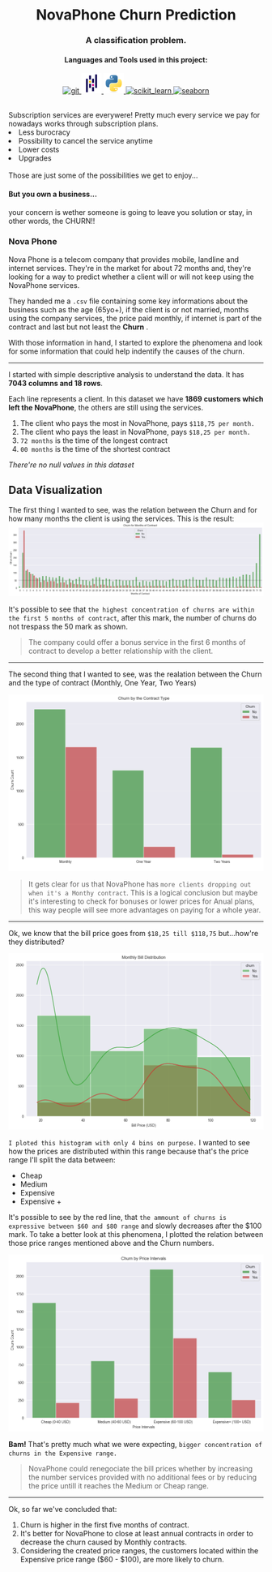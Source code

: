<h1 align="center">NovaPhone Churn Prediction</h1>
<h3 align="center">A classification problem.</h3>


<h4 align="center">Languages and Tools used in this project:</h4>

<p align="center"> <a href="https://git-scm.com/" target="_blank" rel="noreferrer"> 
  <img src="https://www.vectorlogo.zone/logos/git-scm/git-scm-icon.svg" alt="git" width="40" height="40"/> 
  </a> 
  <a href="https://pandas.pydata.org/" target="_blank" rel="noreferrer"> 
    <img src="https://raw.githubusercontent.com/devicons/devicon/2ae2a900d2f041da66e950e4d48052658d850630/icons/pandas/pandas-original.svg" alt="pandas" width="40" height="40"/> 
  </a> 
  <a href="https://www.python.org" target="_blank" rel="noreferrer"> 
    <img src="https://raw.githubusercontent.com/devicons/devicon/master/icons/python/python-original.svg" alt="python" width="40" height="40"/> 
  </a> 
  <a href="https://scikit-learn.org/" target="_blank" rel="noreferrer"> 
    <img src="https://upload.wikimedia.org/wikipedia/commons/0/05/Scikit_learn_logo_small.svg" alt="scikit_learn" width="40" height="40"/> 
  </a> 
  <a href="https://seaborn.pydata.org/" target="_blank" rel="noreferrer"> 
    <img src="https://seaborn.pydata.org/_images/logo-mark-lightbg.svg" alt="seaborn" width="40" height="40"/> 
  </a> 
</p>
  <br>
  Subscription services are everywere! Pretty much every service we pay for nowadays works through subscription plans.
  
  <li>Less burocracy
  <li>Possibility to cancel the service anytime
  <li>Lower costs
  <li>Upgrades
  <br><br>Those are just some of the possibilities we get to enjoy...
  <h4>But you own a business...</h4>
  your concern is wether someone is going to leave you solution or stay, in other words, the CHURN!!
  
  ### Nova Phone
  Nova Phone is a telecom company that provides mobile, landline and internet services. They're in the market for about 72 months and, they're looking     for a way to predict whether a client will or will not keep using the NovaPhone services. <br>
 
They handed me a `.csv` file containing some key informations about the business such as the age (65yo+), if the client is or not married, months using the company services, the price paid monthly, if internet is part of the contract and last but not least the **Churn** .
  
With those information in hand, I started to explore the phenomena and look for some information that could help indentify the causes of the churn.
___
I started with simple descriptive analysis to understand the data. It has **7043 columns and 18 rows**.

Each line represents a client. In this dataset we have **1869 customers which left the NovaPhone**, the others are still using the services.

1. The client who pays the most in NovaPhone, pays `$118,75 per month.`
2. The client who pays the least in NovaPhone, pays `$18,25 per month.`
3. `72 months` is the time of the longest contract
4. `00 months` is the time of the shortest contract
    
_There're no null values in this dataset_
    
## Data Visualization
    
The first thing I wanted to see, was the relation between the Churn and for how many months the client is using the services. This is the result:
![1](https://github.com/Fred-And/novaphone/blob/main/img/churn_for_month.png)
    
It's possible to see that `the highest concentration of churns are within the first 5 months of contract`, after this mark, the number of churns do not trespass the 50 mark as shown.
> The company could offer a bonus service in the first 6 months of contract to develop a better relationship with the client.

___
The second thing that I wanted to see, was the realation between the Churn and the type of contract (Monthly, One Year, Two Years)

![2](https://github.com/Fred-And/novaphone/blob/main/img/churn_by_contract.png)
    
> It gets clear for us that NovaPhone has `more clients dropping out when it's a Monthy contract`. This is a logical conclusion but maybe it's interesting to check for bonuses or lower prices for Anual plans, this way people will see more advantages on paying for a whole year.
___
Ok, we know that the bill price goes from `$18,25 till $118,75` but...how're they distributed?

![3](https://github.com/Fred-And/novaphone/blob/main/img/bill_price_distribution.png)
    
`I ploted this histogram with only 4 bins on purpose.` I wanted to see how the prices are distributed within this range because that's the price range I'll split the data between:
- Cheap
- Medium
- Expensive
- Expensive +

It's possible to see by the red line, that `the ammount of churns is expressive between $60 and $80 range` and slowly decreases after the $100 mark. To take a better look at this phenomena, I plotted the relation between those price ranges mentioned above and the Churn numbers.
    
![4](https://github.com/Fred-And/novaphone/blob/main/img/churn_by_price_intervals.png)
    
**Bam!** That's pretty much what we were expecting, `bigger concentration of churns in the Expensive range.` 
> NovaPhone could renegociate the bill prices whether by increasing the number services provided with no additional fees or by reducing the price untill it reaches the Medium or Cheap range.
___
Ok, so far we've concluded that:
1. Churn is higher in the first five months of contract.
2. It's better for NovaPhone to close at least annual contracts in order to decrease the churn caused by Monthly contracts.
3. Considering the created price ranges, the customers located within the Expensive price range ($60 - $100), are more likely to churn.
    
